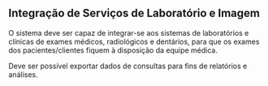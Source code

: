 ## Integração de Serviços de Laboratório e Imagem ##

O sistema deve ser capaz de integrar-se aos sistemas de laboratórios e clínicas de exames médicos, radiológicos e dentários, para que os exames dos pacientes/clientes fiquem à disposição da equipe médica.


Deve ser possível exportar dados de consultas para fins de relatórios e análises.